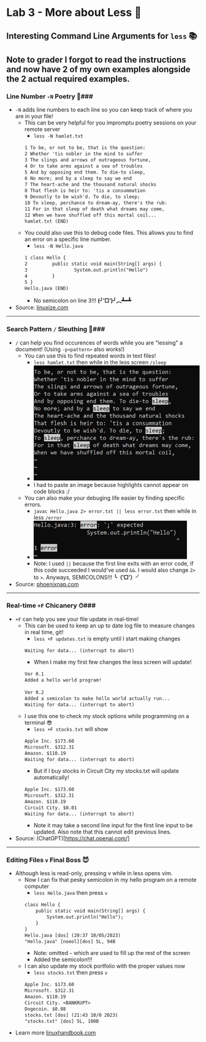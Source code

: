 # Lab 3 - More about Less 💸

## Interesting Command Line Arguments for `less` 📚 ##
Note to grader I forgot to read the instructions and now have 2 of my own examples alongside the 2 actual required examples.
---
### Line Number `-N` Poetry 🔢###

- `-N` adds line numbers to each line so you can keep track of where you are in your file!
    - This can be very helpful for you impromptu poetry sessions on your remote server
        - `less -N hamlet.txt`
        ``` 
        1 To be, or not to be, that is the question:
        2 Whether 'tis nobler in the mind to suffer
        3 The slings and arrows of outrageous fortune,
        4 Or to take arms against a sea of troubles
        5 And by opposing end them. To die-to sleep,
        6 No more; and by a sleep to say we end
        7 The heart-ache and the thousand natural shocks
        8 That flesh is heir to: 'tis a consummation
        9 Devoutly to be wish'd. To die, to sleep;
        10 To sleep, perchance to dream-ay, there's the rub:
        11 For in that sleep of death what dreams may come,
        12 When we have shuffled off this mortal coil...
        hamlet.txt (END)
        ```
    - You could also use this to debug code files. This allows you to find an error on a specific line number. 
        - `less -N Hello.java`
        ```
        1 class Hello {
        2         public static void main(String[] args) {
        3                 System.out.println("Hello")
        4         }
        5 }
        Hello.java (END)
        ```
        - No semicolon on line 3!!! **(╯‵□′)╯︵┻━┻**
- Source: [linuxize.com](https://linuxize.com/post/less-command-in-linux/)

---
### Search Pattern `/` Sleuthing 🔎###

- `/` can help you find occurences of words while you are "lessing" a document! (Using `-p<pattern>` also works!)
    - You can use this to find repeated words in text files!
        - `less hamlet.txt` then while in the less screen `/sleep`
        - <img src="img/high-hamlet.png" height="300" width="500">
        - I had to paste an image because highlights cannot appear on code blocks :/
    - You can also make your debuging life easier by finding specific errors.
        - `javac Hello.java 2> error.txt || less error.txt` then while in less `/error`
        - <img src="img/java-error.png" height="100" width="400">
        - Note: I used `||` because the first line exits with an error code, if this code succeeded I would've used `&&`. I would also change `2>` to `>`. Anyways, SEMICOLONS!!! **╰（‵□′）╯**
- Source: [phoenixnap.com](https://phoenixnap.com/kb/less-command-in-linux)

---
### Real-time `+F` Chicanery ⏱###

- `+F` can help you see your file update in real-time!
    - This can be used to keep an up to date log file to measure changes in real time, git!
        - `less +F updates.txt` is empty until I start making changes
        ```
        Waiting for data... (interrupt to abort)
        ```
        - When I make my first few changes the less screen will update!
        ```
        Ver 0.1
        Added a hello world program!

        Ver 0.2
        Added a semicolon to make hello world actually run...
        Waiting for data... (interrupt to abort)
        ```
    - I use this one to check my stock options while programming on a terminal 😎
        - `less +F stocks.txt` will show
        ```
        Apple Inc. $173.60
        Microsoft. $312.31
        Amazon. $110.19
        Waiting for data... (interrupt to abort)
        ```
        - But if I buy stocks in Circuit City my stocks.txt will update automatically!
        ```
        Apple Inc. $173.60
        Microsoft. $312.31
        Amazon. $110.19
        Circuit City. $0.01
        Waiting for data... (interrupt to abort)
        ```
        - Note it may take a second line input for the first line input to be updated. Also note that this cannot edit previous lines.
- Source: (ChatGPT)[https://chat.openai.com/]

---
### Editing Files `v` Final Boss 😈 ###

- Although less is read-only, pressing v while in less opens vim.
    - Now I can fix that pesky semicolon in my hello program on a remote computer
        - `less Hello.java` then press `v`
        ```
        class Hello {
            public static void main(String[] args) {
                System.out.println("Hello");
            }
        }
        Hello.java [dos] (20:37 10/05/2023)
        "Hello.java" [noeol][dos] 5L, 94B
        ```
        - Note: omitted `~` which are used to fill up the rest of the screen
        - Added the semicolon!!!
    - I can also update my stock portfolio with the proper values now
        - `less stocks.txt` then press `v`
        ```
        Apple Inc. $173.60
        Microsoft. $312.31
        Amazon. $110.19
        Circuit City. <BANKRUPT>
        Dogecoin. $0.08
        stocks.txt [dos] (21:43 10/0 2023)
        "stocks.txt" [dos] 5L, 100B
        ```
- Learn more [linuxhandbook.com](https://linuxhandbook.com/less-command/)


    

